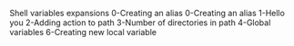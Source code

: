 Shell variables expansions
0-Creating an alias
0-Creating an alias
1-Hello you
2-Adding action to path
3-Number of directories in path
4-Global variables
6-Creating new local variable
